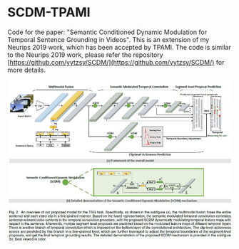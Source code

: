 # SCDM-TPAMI
Code for the paper: "Semantic Conditioned Dynamic Modulation for Temporal Sentence Grounding in Videos". This is an extension of my Neurips 2019 work, which has been accepted by TPAMI. The code is similar to the Neurips 2019 work, please refer the repository [https://github.com/yytzsy/SCDM/](https://github.com/yytzsy/SCDM/) for more details.

![](https://github.com/yytzsy/SCDM-TPAMI/blob/main/framework.jpg)
